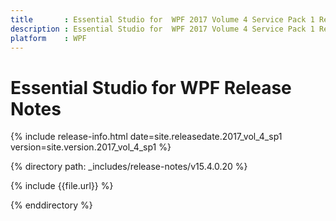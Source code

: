 ```yaml
---
title       : Essential Studio for  WPF 2017 Volume 4 Service Pack 1 Release Notes
description : Essential Studio for  WPF 2017 Volume 4 Service Pack 1 Release Notes
platform    : WPF
---
```


# Essential Studio for  WPF Release Notes 

{% include release-info.html date=site.releasedate.2017_vol_4_sp1 version=site.version.2017_vol_4_sp1 %} 

{% directory path: _includes/release-notes/v15.4.0.20 %}

{% include {{file.url}} %}

{% enddirectory %}